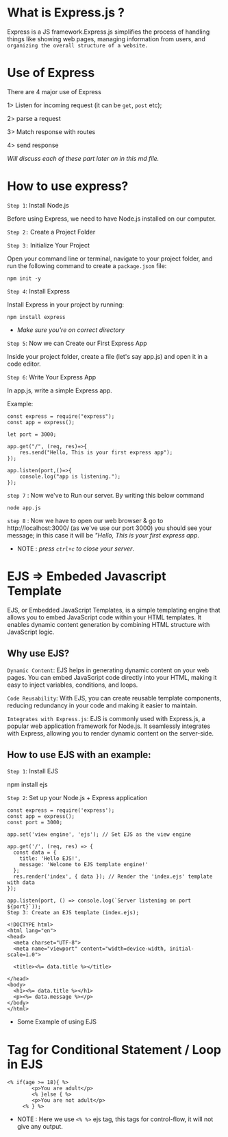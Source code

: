 # What is Express.js ?
Express is a JS framework.Express.js simplifies the process of handling things like showing web pages, managing information from users, and `organizing the overall structure of a website. `

# Use of Express
There are 4 major use of Express

1> Listen for incoming request (it can be `get`, `post` etc);

2> parse a request

3> Match response with routes

4> send response

*Will discuss each of these part later on in this md file.*

# How to use express? 

`Step 1`: Install Node.js

Before using Express, we need to have Node.js installed on our computer. 

`Step 2:` Create a Project Folder


`Step 3:` Initialize Your Project

Open your command line or terminal, navigate to your project folder, and run the following command to create a `package.json` file:

```
npm init -y
```
`Step 4`: Install Express

Install Express in your project by running:
```
npm install express
```
* *Make sure you're on correct directory*

`Step 5`: Now we can Create our First Express App

Inside your project folder, create a file (let's say app.js) and open it in a code editor.

`Step 6`: Write Your Express App

In app.js, write a simple Express app.

Example:
```
const express = require("express");        
const app = express();

let port = 3000;

app.get("/", (req, res)=>{
    res.send("Hello, This is your first express app");
});

app.listen(port,()=>{
    console.log("app is listening.");
});
```
`step 7` : Now we've to Run our server. By writing this below command
```
node app.js
```
`step 8` : Now we have to open our web browser & go to http://localhost:3000/ (as we've use our port 3000) you should see your message; in this case it will be *"Hello, This is your first express app*.

* NOTE : *press `ctrl+c` to close your server*.



# EJS => Embeded Javascript Template
EJS, or Embedded JavaScript Templates, is a simple templating engine that allows you to embed JavaScript code within your HTML templates. It enables dynamic content generation by combining HTML structure with JavaScript logic.

##  Why use EJS?
`Dynamic Content`: EJS helps in generating dynamic content on your web pages. You can embed JavaScript code directly into your HTML, making it easy to inject variables, conditions, and loops.

`Code Reusability`: With EJS, you can create reusable template components, reducing redundancy in your code and making it easier to maintain.

`Integrates with Express.js`: EJS is commonly used with Express.js, a popular web application framework for Node.js. It seamlessly integrates with Express, allowing you to render dynamic content on the server-side.

## How to use EJS with an example:
`Step 1`: Install EJS

npm install ejs

`Step 2`: Set up your Node.js + Express application

```
const express = require('express');
const app = express();
const port = 3000;

app.set('view engine', 'ejs'); // Set EJS as the view engine

app.get('/', (req, res) => {
  const data = {
    title: 'Hello EJS!',
    message: 'Welcome to EJS template engine!'
  };
  res.render('index', { data }); // Render the 'index.ejs' template with data
});

app.listen(port, () => console.log(`Server listening on port ${port}`));
Step 3: Create an EJS template (index.ejs);
```

```
<!DOCTYPE html>
<html lang="en">
<head>
  <meta charset="UTF-8">
  <meta name="viewport" content="width=device-width, initial-scale=1.0">

  <title><%= data.title %></title>

</head>
<body>
  <h1><%= data.title %></h1>
  <p><%= data.message %></p>
</body>
</html>
```
* Some Example of using EJS
# Tag for Conditional Statement / Loop in EJS

```
<% if(age >= 18){ %>
        <p>You are adult</p>
        <% }else { %>
        <p>You are not adult</p>
     <% } %>

```
* NOTE : Here we use `<% %>` ejs tag, this tags for control-flow, it will not give any output.

